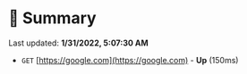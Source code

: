 # 📖 Summary
Last updated: **1/31/2022, 5:07:30 AM**

- `GET` [https://google.com](https://google.com) - **Up** (150ms)
